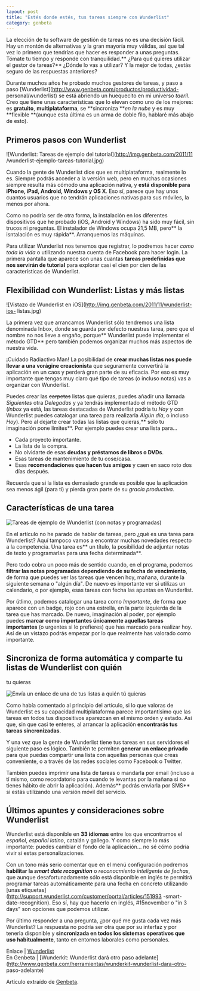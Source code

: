```yaml
---
layout: post
title: "Estés donde estés, tus tareas siempre con Wunderlist"
category: genbeta
---
```




La elección de tu software de gestión de tareas no es una decisión fácil. Hay
un montón de alternativas y la gran mayoría muy válidas, así que tal vez lo
primero que tendrías que hacer es responder a unas preguntas. Tómate tu tiempo
y responde con tranquilidad.** ¿Para qué quieres utilizar el gestor de
tareas?** ¿Dónde lo vas a utilizar? Y la mejor de todas, ¿estás seguro de las
respuestas anteriores?

Durante muchos años he probado muchos gestores de tareas, y paso a paso
[Wunderlist](http://www.genbeta.com/productos/productividad-
personal/wunderlist) se está abriendo un huequecito en mi universo _taeril_.
Creo que tiene unas características que lo elevan como uno de los mejores: es
**gratuito**, **multiplataforma**, se **sincroniza **_en la nube_ y es muy
**flexible **(aunque esta última es un arma de doble filo, hablaré más abajo
de esto).  
  

## Primeros pasos con Wunderlist

  
![Wunderlist: Tareas de ejemplo del tutorial](http://img.genbeta.com/2011/11
/wunderlist-ejemplo-tareas-tutorial.jpg)

Cuando la gente de Wunderlist dice que es multiplataforma, realmente lo es.
Siempre podrás acceder a la versión web, pero en muchas ocasiones siempre
resulta más cómodo una aplicación nativa, y **está disponible para iPhone,
iPad, Android, Windows y OS X**. Eso sí, parece que hay unos cuantos usuarios
que no tendrán aplicaciones nativas para sus móviles, la menos por ahora.

Como no podría ser de otra forma, la instalación en los diferentes
dispositivos que he probado (iOS, Android y Windows) ha sido muy fácil, sin
trucos ni preguntas. El instalador de Windows ocupa 21,5 MB, pero** la
isntalación es muy rápida**. Arranquemos las máquinas.

Para utilizar Wunderlist nos tenemos que registrar, lo podremos hacer _como
toda la vida_ o utilizando nuestra cuenta de Facebook para hacer login. La
primera pantalla que aparece son unas cuantas **tareas predefinidas que nos
servirán de tutorial** para explorar casi el cien por cien de las
características de Wunderlist.

## Flexibilidad con Wunderlist: Listas y más listas

  
![Vistazo de Wunderlist en iOS](http://img.genbeta.com/2011/11/wunderlist-ios-
listas.jpg)

La primera vez que arrancamos Wunderlist sólo tendremos una lista denominada
Inbox, donde se guarda por defecto nuestras tarea, pero que el nombre no nos
lleve a engaño, porque** Wunderlist puede implementar el método GTD** pero
también podemos organizar muchos más aspectos de nuestra vida.

¡Cuidado Radiactivo Man! La posibilidad de **crear muchas listas nos puede
llevar a una vorágine creacionista** que seguramente convertirá la aplicación
en un caos y perderá gran parte de su eficacia. Por eso es muy importante que
tengas muy claro qué tipo de tareas (o incluso notas) vas a organizar con
Wunderlist.

Puedes crear las <del>carpetas</del> listas que quieras, puedes añadir una
llamada _Siguientes_ otra _Delegadas_ y ya tendrás implementado el método GTD
(_Inbox_ ya está, las tareas destacadas de Wunderlist podría tu _Hoy_ y con
Wunderlist puedes catalogar una tarea para realizarla _Algún día_, o incluso
_Hoy_). Pero al dejarte crear todas las listas que quieras,** sólo tu
imaginación pone límites**. Por ejemplo puedes crear una lista para…

  * Cada proyecto importante.
  * La lista de la compra.
  * No olvidarte de esas **deudas y préstamos de libros o DVDs**.
  * Esas tareas de mantenimiento de tu cose/casa.
  * Esas **recomendaciones que hacen tus amigos** y caen en saco roto dos días después.

Recuerda que si la lista es demasiado grande es posible que la aplicación sea
menos ágil (para tí) y pierda gran parte de su _gracia productiva_.

## Características de una tarea

  
![Tareas de ejemplo de Wunderlist \(con notas y
programadas\)](http://img.genbeta.com/2011/11/wunderlist-tareas.jpg)

En el artículo no he parado de hablar de tareas, pero ¿qué es una tarea para
Wunderlist? Aquí tampoco vamos a encontrar muchas novedades respecto a la
competencia. Una tarea es** un título, la posibilidad de adjuntar notas de
texto y programarlas para una fecha determinada**.

Pero todo cobra un poco más de sentido cuando, en el programa, podemos
**filtrar las notas programadas dependiendo de su fecha de vencimiento**, de
forma que puedes ver las tareas que vencen hoy, mañana, durante la siguiente
semana o "algún día". De nuevo es importante ver si utilizas un calendario, o
por ejemplo, esas tareas con fecha las apuntas en Wunderlist.

Por útlimo, podemos catalogar una tarea como _Importante_, de forma que
aparece con un badge, rojo con una estrella, en la parte izquierda de la tarea
que has marcado. De nuevo, imaginación al poder, por ejemplo puedes **marcar
como importantes únicamente aquellas tareas importantes** (o urgentes si lo
prefieres) que has marcado para realizar hoy. Así de un vistazo podrás empezar
por lo que realmente has valorado como importante.

## Sincroniza de forma automática y comparte tu listas de Wunderlist con quién
tu quieras

  
![Envía un enlace de una de tus listas a quién tú
quieras](http://img.genbeta.com/2011/11/wunderlist-compartir-tareas.jpg)

Como había comentado al principio del artículo, si lo que valoras de
Wunderlist es su capacidad multiplataforma parece importantísimo que las
tareas en todos tus dispositivos aparezcan en el mismo orden y estado. Así
que, sin que casi te enteres, al arrancar la aplicación **encontrarás tus
tareas sincronizadas**.

Y una vez que la gente de Wunderlist tiene tus tareas en sus servidores el
siguiente paso es lógico. También te permiten **generar un enlace privado**
para que puedas compartir una lista con aquellas personas que creas
conveniente, o a través de las redes sociales como Facebook o Twitter.

También puedes imprimir una lista de tareas o mandarla por email (incluso a tí
mismo, como recordatorio para cuando te levantas por la mañana si no tienes
hábito de abrir la aplicación). Además** podrás enviarla por SMS** si estás
utilizando una versión móvil del servicio.

## Últimos apuntes y consideraciones sobre Wunderlist

  
Wunderlist está disponible en **33 idiomas** entre los que encontramos el
_español_, _español latino_, catalán y gallego. Y como siempre lo más
importante: puedes cambiar el fondo de la aplicación… no sé cómo podría vivir
si estas personalizaciones.

Con un tono más serio comentar que en el menú configuración podremos
**habilitar la _smart date recognition_** o _reconocmiento inteligente de
fechas_, que aunque desafortunadamente sólo está disponible en inglés te
permitirá programar tareas automáticamente para una fecha en concreto
utilizando [unas
etiquetas](http://support.wunderlist.com/customer/portal/articles/151993
-smart-date-recognition). Eso sí, hay que hacerlo en inglés, #15november o "in
3 days" son opciones que podemos utilizar.

Por último responder a una pregunta, ¿por qué me gusta cada vez más
Wunderlist? La respuesta no podría ser otra que por su interfaz y por tenerla
disponible y **sincronizada en todos los sistemas operativos que uso
habitualmente**, tanto en entornos laborales como personales.

Enlace | [Wunderlist](http://www.wunderlist.com)  
En Genbeta | [Wunderkit: Wunderlist dará otro paso
adelante](http://www.genbeta.com/herramientas/wunderkit-wunderlist-dara-otro-
paso-adelante)

Artículo extraído de [Genbeta](http://www.genbeta.com).